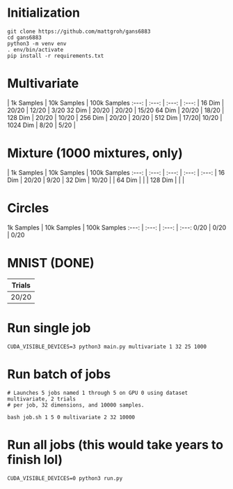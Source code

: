 # Initialization
```
git clone https://github.com/mattgroh/gans6883  
cd gans6883
python3 -m venv env  
. env/bin/activate
pip install -r requirements.txt  
```

# Multivariate

| 1k Samples | 10k Samples | 100k Samples
:---: | :---: | :---: | :---: |
16 Dim | 20/20 | 12/20 | 3/20
32 Dim | 20/20 | 20/20 | 15/20
64 Dim | 20/20 | 18/20 |
128 Dim | 20/20 | 10/20 |
256 Dim | 20/20 | 20/20 |
512 Dim |  17/20| 10/20 |
1024 Dim | 8/20 | 5/20 |

# Mixture (1000 mixtures, only)

 | 1k Samples | 10k Samples | 100k Samples
:---: | :---: | :---: | :---: | :---: |
16 Dim | 20/20 | 9/20 |
32 Dim | 10/20  |  |
64 Dim  |  |  |
128 Dim |  |  |

# Circles

1k Samples | 10k Samples | 100k Samples
:---: | :---: | :---: | :---:
0/20 | 0/20 | 0/20

# MNIST (DONE)

Trials|
:---:|
20/20|


# Run single job
```
CUDA_VISIBLE_DEVICES=3 python3 main.py multivariate 1 32 25 1000
```

# Run batch of jobs
```
# Launches 5 jobs named 1 through 5 on GPU 0 using dataset multivariate, 2 trials
# per job, 32 dimensions, and 10000 samples.

bash job.sh 1 5 0 multivariate 2 32 10000
```

# Run all jobs (this would take years to finish lol)
```
CUDA_VISIBLE_DEVICES=0 python3 run.py
```
